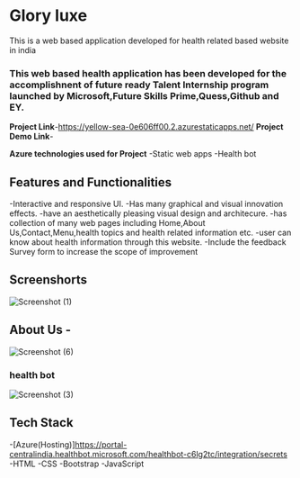 
# Glory luxe

This is a web based application developed for health related based website in india

### This web based health application has been developed for the accomplishnent of future ready Talent Internship program Iaunched by Microsoft,Future Skills Prime,Quess,Github and EY.


**Project Link**-https://yellow-sea-0e606ff00.2.azurestaticapps.net/
**Project Demo Link**-

**Azure technologies used for Project**
-Static web apps
-Health bot

## Features and Functionalities 

-Interactive and responsive UI.
-Has many graphical and visual innovation effects.
-have an aesthetically pleasing visual design and architecure.
-has collection of many web pages including Home,About Us,Contact,Menu,health topics and health related information etc.
-user can know about health information through this website.
-Include the feedback Survey form to increase the scope of improvement

## Screenshorts

![Screenshot (1)](https://user-images.githubusercontent.com/116545094/203858449-404274eb-ae7f-4bef-addc-c2a855e0d1ba.png)







## About Us -

![Screenshot (6)](https://user-images.githubusercontent.com/116545094/203858758-66355508-6328-4e3a-92ca-fc0dde3de273.png)




### health bot






![Screenshot (3)](https://user-images.githubusercontent.com/116545094/203858806-e7ab6a41-8a01-4ff2-a727-6438ebf85435.png)

## Tech Stack

-[Azure(Hosting)]https://portal-centralindia.healthbot.microsoft.com/healthbot-c6lg2tc/integration/secrets
-HTML
-CSS
-Bootstrap
-JavaScript
